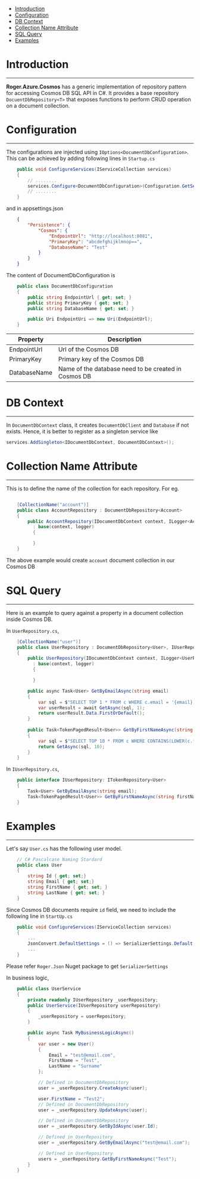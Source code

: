 - [ Introduction ](#introduction)
- [ Configuration ](#configuration)
- [ DB Context ](#db-context)
- [ Collection Name Attribute ](#collection-name-attribute)
- [ SQL Query ](#sql-query)
- [ Examples ](#examples)

# Introduction
---
**Roger.Azure.Cosmos** has a generic implementation of repository pattern for accessing Cosmos DB SQL API in C#.  It provides a base repository ```DocuentDbRepository<T>``` that exposes functions to perform CRUD operation on a document collection.

# Configuration
---
The configurations are injected using ```IOptions<DocumentDbConfiguration>```.  This can be achieved by adding following lines in ```Startup.cs```

``` c#
    public void ConfigureServices(IServiceCollection services)
    {
        // ........
        services.Configure<DocumentDbConfiguration>(Configuration.GetSection("Persistence:Cosmos"));
        // ........
    }
```

and in appsettings.json

``` json
    {
        "Persistence": {
            "Cosmos": {
                "EndpointUrl": "http://localhost:8081",
                "PrimaryKey": "abcdefghijklmnop==",
                "DatabaseName": "Test"
            }
        }
    }
```

The content of DocumentDbConfiguration is

``` c#
    public class DocumentDbConfiguration
    {
        public string EndpointUrl { get; set; }
        public string PrimaryKey { get; set; }
        public string DatabaseName { get; set; }

        public Uri EndpointUri => new Uri(EndpointUrl);
    }
```

| Property     | Description                                          |
| ------------ | ---------------------------------------------------- |
| EndpointUrl  | Url of the Cosmos DB                                 |
| PrimaryKey   | Primary key of the Cosmos DB                         |
| DatabaseName | Name of the database need to be created in Cosmos DB |

# DB Context
---
In ```DocumentDbContext``` class, it creates ```DocumentDbClient``` and ```Database``` if not exists.  Hence, it is better to register as a singleton service like

``` c#
services.AddSingleton<IDocumentDbContext, DocumentDbContext>();
```

# Collection Name Attribute
---
This is to define the name of the collection for each repository.  For eg.

``` c#

    [CollectionName("account")]
    public class AccountRepository : DocumentDbRepository<Account>
    {
        public AccountRepository(IDocumentDbContext context, ILogger<AccountRepository> logger) 
          : base(context, logger) 
          {

          }
    }
```

The above example would create ```account``` document collection in our Cosmos DB

# SQL Query
---
Here is an example to query against a property in a document collection inside Cosmos DB.

In ```UserRepository.cs```,
``` c#
    [CollectionName("user")]
    public class UserRepository : DocumentDbRepository<User>, IUserRepository
    {
        public UserRepository(IDocumentDbContext context, ILogger<UserRepository> logger) 
          : base(context, logger) 
          {

          }

        public async Task<User> GetByEmailAsync(string email) 
        {
            var sql = $"SELECT TOP 1 * FROM c WHERE c.email = '{email}'";
            var userResult = await GetAsync(sql, 1);
            return userResult.Data.FirstOrDefault();
        }
        
        public Task<TokenPagedResult<User>> GetByFirstNameAsync(string firstName) 
        {
            var sql = $"SELECT TOP 10 * FROM c WHERE CONTAINS(LOWER(c.firstName, '{firstName.ToLower()}'";
            return GetAsync(sql, 10);
        }
    }
```

In ```IUserRepsitory.cs```,

``` c#
    public interface IUserRepository: ITokenRepository<User>
    {
        Task<User> GetByEmailAsync(string email);
        Task<TokenPagedResult<User>> GetByFirstNameAsync(string firstName);
    }
```

# Examples
---

Let's say ```User.cs``` has the following user model.

``` c#
    // C# Pascalcase Naming Stardard
    public class User 
    {
        string Id { get; set;}
        string Email { get; set;}
        string FirstName { get; set; }
        string LastName { get; set; }
    }
```

Since Cosmos DB documents require ```id``` field, we need to include the following line in ```StartUp.cs```

``` c#
    public void ConfigureServices(IServiceCollection services)
    {
        ...
        JsonConvert.DefaultSettings = () => SerializerSettings.Default;
        ...
    }
```
Please refer ```Roger.Json``` Nuget package to get ```SerializerSettings```

In business logic, 

``` c#
    public class UserService
    {
        private readonly IUserRepository _userRepository;
        public UserService(IUserRepository userRepository)
        {
            _userRepository = userRepository;
        }

        public async Task MyBusinessLogicAsync()
        {
            var user = new User()
            {
                Email = "test@email.com",
                FirstName = "Test",
                LastName = "Surname"
            };

            // Defined in DocumentDbRepository
            user = _userRepository.CreateAsync(user);

            user.FirstName = "Test2";
            // Defined in DocumentDbRepository
            user = _userRepository.UpdateAsync(user);

            // Defined in DocumentDbRepository
            user = _userRepository.GetByIdAsync(user.Id);

            // Defined in UserRepository
            user = _userRepository.GetByEmailAsync("test@email.com");

            // Defined in UserRepository
            users = _userRepository.GetByFirstNameAsync("Test");
        }
    }
```
